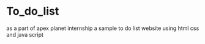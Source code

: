 # To_do_list
as a part of apex planet internship a sample  to do list website using  html css and java script
